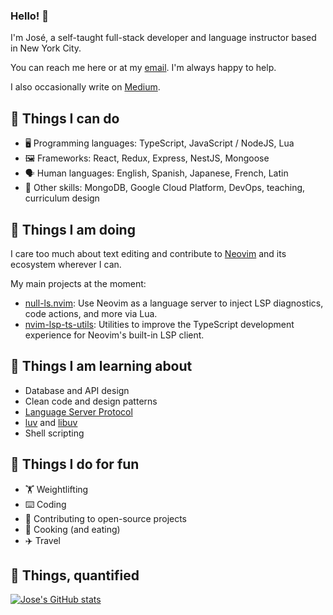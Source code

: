 ### Hello! 👋

I'm José, a self-taught full-stack developer and language instructor based in New York City. 

You can reach me here or at my [email](mailto:j.alvarez11@icloud.com). I'm always happy to help.

I also occasionally write on [Medium](https://jose-elias-alvarez.medium.com).

## 🔧 Things I can do

- 🖥️ Programming languages: TypeScript, JavaScript / NodeJS, Lua
- 🖼️ Frameworks: React, Redux, Express, NestJS, Mongoose
- 🗣️ Human languages: English, Spanish, Japanese, French, Latin
- 🤹 Other skills: MongoDB, Google Cloud Platform, DevOps, teaching, curriculum design

## 💼 Things I am doing

I care too much about text editing and contribute to [Neovim](https://github.com/neovim/neovim) and its ecosystem wherever I can. 

My main projects at the moment:

- [null-ls.nvim](https://github.com/jose-elias-alvarez/null-ls.nvim): Use Neovim as a language server to inject LSP diagnostics, code actions, and more via Lua.
- [nvim-lsp-ts-utils](https://github.com/jose-elias-alvarez/nvim-lsp-ts-utils): Utilities to improve the TypeScript development experience for Neovim's built-in LSP client.

## 📖 Things I am learning about

- Database and API design
- Clean code and design patterns
- [Language Server Protocol](https://microsoft.github.io/language-server-protocol)
- [luv](https://github.com/luvit/luv) and [libuv](https://github.com/libuv/libuv)
- Shell scripting

## 💪 Things I do for fun

- 🏋 Weightlifting
- ⌨️ Coding
- 🤼 Contributing to open-source projects
- 🍳 Cooking (and eating)
- ✈️ Travel

## 🧮 Things, quantified

[![Jose's GitHub stats](https://github-readme-stats.vercel.app/api?username=jose-elias-alvarez&show_icons=true&count_private=true)](https://github.com/jose-elias-alvarez)
